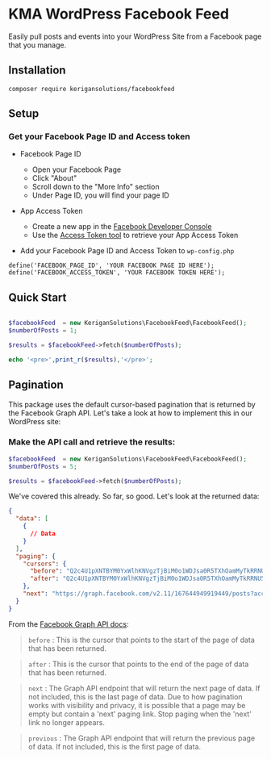# KMA WordPress Facebook Feed
Easily pull posts and events into your WordPress Site from a Facebook page that you manage.
## Installation
`composer require kerigansolutions/facebookfeed`
## Setup
### Get your Facebook Page ID and Access token
- Facebook Page ID
    + Open your Facebook Page
    + Click "About"
    + Scroll down to the "More Info" section
    + Under Page ID, you will find your page ID
- App Access Token
    + Create a new app in the [Facebook Developer Console](https://developers.facebook.com/apps/)
    + Use the [Access Token tool](https://developers.facebook.com/tools/accesstoken/) to retrieve your App Access Token

- Add your Facebook Page ID and Access Token to `wp-config.php`
```
define('FACEBOOK_PAGE_ID', 'YOUR FACEBOOK PAGE ID HERE');
define('FACEBOOK_ACCESS_TOKEN', 'YOUR FACEBOOK TOKEN HERE');
```
## Quick Start
```php

$facebookFeed  = new KeriganSolutions\FacebookFeed\FacebookFeed();
$numberOfPosts = 1;

$results = $facebookFeed->fetch($numberOfPosts);

echo '<pre>',print_r($results),'</pre>';

```
## Pagination
This package uses the default cursor-based pagination that is returned by the Facebook Graph API. Let's take a look at how to implement this in our WordPress site:
### Make the API call and retrieve the results:
```php
$facebookFeed  = new KeriganSolutions\FacebookFeed\FacebookFeed();
$numberOfPosts = 5;

$results = $facebookFeed->fetch($numberOfPosts);
```
We've covered this already. So far, so good. Let's look at the returned data:
```json
{
  "data": [
    {
      // Data
    }
  ],
  "paging": {
    "cursors": {
      "before": "Q2c4U1pXNTBYM0YxWlhKNVgzTjBiM0o1WDJsa0R5TXhOamMyTkRRNU5EazVNVGswTkRrNk1UVXhPVEkyTlRJME1URTBOekV6TnpBNU1BOE1ZAWEJwWDNOMGIzSjVYMmxrRHlBeE5qYzJORFE1TkRrNU1UazBORGxmTVRrMU9UUTNNRFl5TkRBM01ERTVOdzhFZAEdsdFpRWmFDdFh2QVE9PQZDZD",
      "after": "Q2c4U1pXNTBYM0YxWlhKNVgzTjBiM0o1WDJsa0R5TXhOamMyTkRRNU5EazVNVGswTkRrNk1UVXhPVEkyTlRJME1URTBOekV6TnpBNU1BOE1ZAWEJwWDNOMGIzSjVYMmxrRHlBeE5qYzJORFE1TkRrNU1UazBORGxmTVRrMU9UUTNNRFl5TkRBM01ERTVOdzhFZAEdsdFpRWmFDdFh2QVE9PQZDZD"
    },
    "next": "https://graph.facebook.com/v2.11/167644949919449/posts?access_token=*******************************&pretty=0&fields=full_picture%2Cmessage%2Cobject_id%2Ctype%2Cstatus_type%2Ccaption%2Ccreated_time%2Clink%2Cupdated_time&limit=1&after=Q2c4U1pXNTBYM0YxWlhKNVgzTjBiM0o1WDJsa0R5TXhOamMyTkRRNU5EazVNVGswTkRrNk1UVXhPVEkyTlRJME1URTBOekV6TnpBNU1BOE1ZAWEJwWDNOMGIzSjVYMmxrRHlBeE5qYzJORFE1TkRrNU1UazBORGxmTVRrMU9UUTNNRFl5TkRBM01ERTVOdzhFZAEdsdFpRWmFDdFh2QVE9PQZDZD"
  }
}
```

From the [Facebook Graph API docs](https://developers.facebook.com/docs/graph-api/using-graph-api):
>    `before` : This is the cursor that points to the start of the page of data that has been returned. 

>    `after` : This is the cursor that points to the end of the page of data that has been returned.

>    `next` : The Graph API endpoint that will return the next page of data. If not included, this is the last page of data. Due to how pagination works with visibility and privacy, it is possible that a page may be empty but contain a 'next' paging link. Stop paging when the 'next' link no longer appears.

>    `previous` : The Graph API endpoint that will return the previous page of data. If not included, this is the first page of data.




